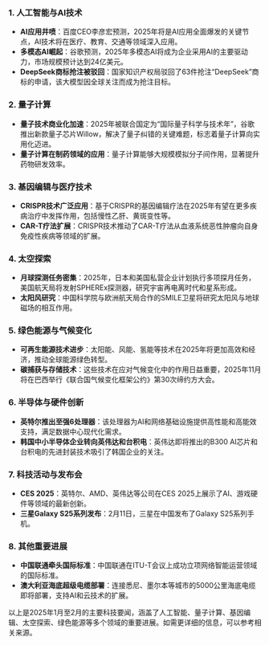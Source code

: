 ### 1. **人工智能与AI技术**
- **AI应用井喷**：百度CEO李彦宏预测，2025年将是AI应用全面爆发的关键节点，AI技术将在医疗、教育、交通等领域深入应用。
- **多模态AI崛起**：谷歌预测，2025年多模态AI将成为企业采用AI的主要驱动力，市场规模预计达到24亿美元。
- **DeepSeek商标抢注被驳回**：国家知识产权局驳回了63件抢注“DeepSeek”商标的申请，该大模型因全球关注而成为抢注目标。

### 2. **量子计算**
- **量子技术商业化加速**：2025年被联合国定为“国际量子科学与技术年”，谷歌推出新款量子芯片Willow，解决了量子纠错的关键难题，标志着量子计算向实用化迈进。
- **量子计算在制药领域的应用**：量子计算能够大规模模拟分子间作用，显著提升药物研发效率。

### 3. **基因编辑与医疗技术**
- **CRISPR技术广泛应用**：基于CRISPR的基因编辑疗法在2025年有望在更多疾病治疗中发挥作用，包括慢性乙肝、黄斑变性等。
- **CAR-T疗法扩展**：CRISPR技术推动了CAR-T疗法从血液系统恶性肿瘤向自身免疫性疾病等领域的扩展。

### 4. **太空探索**
- **月球探测任务密集**：2025年，日本和美国私营企业计划执行多项探月任务，美国航天局将发射SPHEREx探测器，研究宇宙再电离时代和星系形成。
- **太阳风研究**：中国科学院与欧洲航天局合作的SMILE卫星将研究太阳风与地球磁场的相互作用。

### 5. **绿色能源与气候变化**
- **可再生能源技术进步**：太阳能、风能、氢能等技术在2025年将更加高效和经济，推动全球能源绿色转型。
- **碳捕获与存储技术**：这些技术在应对气候变化中的作用日益重要，2025年11月将在巴西举行《联合国气候变化框架公约》第30次缔约方大会。

### 6. **半导体与硬件创新**
- **英特尔推出至强6处理器**：该处理器为AI和网络基础设施提供高性能和高能效支持，满足数据中心现代化需求。
- **韩国中小半导体企业转向英伟达和台积电**：英伟达即将推出的B300 AI芯片和台积电的先进封装技术吸引了韩国企业的关注。

### 7. **科技活动与发布会**
- **CES 2025**：英特尔、AMD、英伟达等公司在CES 2025上展示了AI、游戏硬件等领域的最新创新。
- **三星Galaxy S25系列发布**：2月11日，三星在中国发布了Galaxy S25系列手机。

### 8. **其他重要进展**
- **中国联通牵头国际标准**：中国联通在ITU-T会议上成功立项网络智能运营领域的国际标准。
- **澳大利亚海底超级电缆部署**：连接悉尼、墨尔本等城市的5000公里海底电缆即将部署，支持AI和云技术的扩展。

以上是2025年1月至2月的主要科技要闻，涵盖了人工智能、量子计算、基因编辑、太空探索、绿色能源等多个领域的重要进展。如需更详细的信息，可以参考相关来源。